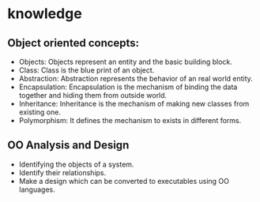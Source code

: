 # knowledge


## Object oriented concepts:
- Objects: Objects represent an entity and the basic building block.
- Class: Class is the blue print of an object.
- Abstraction: Abstraction represents the behavior of an real world entity.
- Encapsulation: Encapsulation is the mechanism of binding the data together and hiding them from outside world.
- Inheritance: Inheritance is the mechanism of making new classes from existing one.
- Polymorphism: It defines the mechanism to exists in different forms.

## OO Analysis and Design
- Identifying the objects of a system.
- Identify their relationships.
- Make a design which can be converted to executables using OO languages.
